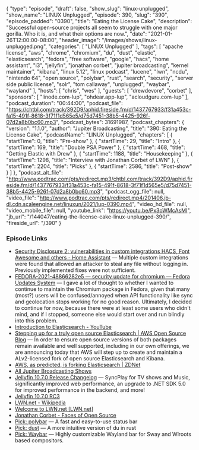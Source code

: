 {
  "type": "episode",
  "draft": false,
  "show_slug": "linux-unplugged",
  "show_name": "LINUX Unplugged",
  "episode": 390,
  "slug": "390",
  "episode_padded": "0390",
  "title": "Eating the License Cake",
  "description": "Successful open-source projects all seem to struggle with one major gorilla. Who it is, and what their options are now.",
  "date": "2021-01-26T12:00:00-08:00",
  "header_image": "/images/shows/linux-unplugged.png",
  "categories": [
    "LINUX Unplugged"
  ],
  "tags": [
    "apache license",
    "aws",
    "chrome",
    "chromium",
    "du",
    "dust",
    "elastic",
    "elasticsearch",
    "fedora",
    "free software",
    "google",
    "hacs",
    "home assistant",
    "i3",
    "jellyfin",
    "jonathan corbet",
    "jupiter broadcasting",
    "kernel maintainer",
    "kibana",
    "linux 5.12",
    "linux podcast",
    "lucene",
    "lwn",
    "ncdu",
    "nintendo 64",
    "open source",
    "polybar",
    "rust",
    "search",
    "security",
    "server side public license",
    "solr",
    "tom callaway",
    "unplugged",
    "waybar",
    "wayland"
  ],
  "hosts": [
    "chris",
    "wes"
  ],
  "guests": [
    "drewdevore",
    "corbet"
  ],
  "sponsors": [
    "linode.com-lup",
    "ohdear.app-lup",
    "acloudguru.com-lup"
  ],
  "podcast_duration": "00:44:00",
  "podcast_file": "https://chtbl.com/track/392D9/aphid.fireside.fm/d/1437767933/f31a453c-fa15-491f-8618-3f71f1d565e5/d75d7451-38b5-4425-926f-07d2a8b0bc60.mp3",
  "podcast_bytes": 31691987,
  "podcast_chapters": {
    "version": "1.1.0",
    "author": "Jupiter Broadcasting",
    "title": "390: Eating the License Cake",
    "podcastName": "LINUX Unplugged",
    "chapters": [
      {
        "startTime": 0,
        "title": "Pre-show"
      },
      {
        "startTime": 29,
        "title": "Intro"
      },
      {
        "startTime": 169,
        "title": "Double PSA Power"
      },
      {
        "startTime": 468,
        "title": "Getting Elastic with Drew"
      },
      {
        "startTime": 1188,
        "title": "Housekeeping"
      },
      {
        "startTime": 1298,
        "title": "Interview with Jonathan Corbet of LWN"
      },
      {
        "startTime": 2204,
        "title": "Picks"
      },
      {
        "startTime": 2586,
        "title": "Post-show"
      }
    ]
  },
  "podcast_alt_file": "http://www.podtrac.com/pts/redirect.mp3/chtbl.com/track/392D9/aphid.fireside.fm/d/1437767933/f31a453c-fa15-491f-8618-3f71f1d565e5/d75d7451-38b5-4425-926f-07d2a8b0bc60.mp3",
  "podcast_ogg_file": null,
  "video_file": "http://www.podtrac.com/pts/redirect.mp4/201406.jb-dl.cdn.scaleengine.net/linuxun/2021/lup-0390.mp4",
  "video_hd_file": null,
  "video_mobile_file": null,
  "youtube_link": "https://youtu.be/Px3oWMcAsMI",
  "jb_url": "/144047/eating-the-license-cake-linux-unplugged-390/",
  "fireside_url": "/390"
}


### Episode Links

  * [Security Disclosure 2: vulnerabilities in custom integrations HACS, Font Awesome and others - Home Assistant](https://www.home-assistant.io/blog/2021/01/23/security-disclosure2/ "Security Disclosure 2: vulnerabilities in custom integrations HACS, Font Awesome and others - Home Assistant") — Multiple custom integrations were found that allowed an attacker to steal any file without logging in. Previously implemented fixes were not sufficient.
  * [FEDORA-2021-48866282e5 — security update for chromium — Fedora Updates System](https://bodhi.fedoraproject.org/updates/FEDORA-2021-48866282e5 "FEDORA-2021-48866282e5 — security update for chromium — Fedora Updates System") — I gave a lot of thought to whether I wanted to continue to maintain the Chromium package in Fedora, given that many (most?) users will be confused/annoyed when API functionality like sync and geolocation stops working for no good reason. Ultimately, I decided to continue for now, because there were at least some users who didn't mind, and if I stopped, someone else would start over and run blindly into this problem.
  * [Introduction to Elasticsearch - YouTube](https://www.youtube.com/watch?v=yZJfsUOHJjg "Introduction to Elasticsearch - YouTube")
  * [Stepping up for a truly open source Elasticsearch | AWS Open Source Blog](https://aws.amazon.com/blogs/opensource/stepping-up-for-a-truly-open-source-elasticsearch/ "Stepping up for a truly open source Elasticsearch | AWS Open Source Blog") — In order to ensure open source versions of both packages remain available and well supported, including in our own offerings, we are announcing today that AWS will step up to create and maintain a ALv2-licensed fork of open source Elasticsearch and Kibana.
  * [AWS, as predicted, is forking Elasticsearch | ZDNet](https://www.zdnet.com/article/aws-as-predicted-is-forking-elasticsearch/ "AWS, as predicted, is forking Elasticsearch | ZDNet")
  * [All Jupiter Broadcasting Shows](https://feed.jupiter.zone/allshows "All Jupiter Broadcasting Shows")
  * [Jellyfin 10.7.0 Release Changelog](https://github.com/jellyfin/jellyfin/releases/tag/v10.7.0-rc1 "Jellyfin 10.7.0 Release Changelog") — SyncPlay for TV shows and Music, significantly improved web performance, an upgrade to .NET SDK 5.0 for improved performance in the backend, and more!
  * [Jellyfin 10.7.0 RC3](https://github.com/jellyfin/jellyfin/releases/tag/v10.7.0-rc3 "Jellyfin 10.7.0 RC3")
  * [LWN.net - Wikipedia](https://en.wikipedia.org/wiki/LWN.net "LWN.net - Wikipedia")
  * [Welcome to LWN.net [LWN.net]](https://lwn.net/ "Welcome to LWN.net \[LWN.net\]")
  * [Jonathan Corbet - Faces of Open Source](https://www.facesofopensource.com/jonathan-corbet/ "Jonathan Corbet - Faces of Open Source")
  * [Pick: polybar](https://github.com/polybar/polybar "Pick: polybar") — A fast and easy-to-use status bar
  * [Pick: dust](https://github.com/bootandy/dust "Pick: dust") — A more intuitive version of du in rust
  * [Pick: Waybar](https://github.com/Alexays/Waybar "Pick: Waybar") — Highly customizable Wayland bar for Sway and Wlroots based compositors.



